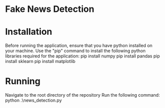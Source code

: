 ﻿# Fake News Detection
 # Installation
Before running the application, ensure that you have python installed on your machine. 
Use the "pip" command to install the following python libraries required for the application: 
pip install numpy
pip install pandas
pip install sklearn
pip install matplotlib

# Running
Navigate to the root directory of the repository
Run the following command: python .\news_detection.py
